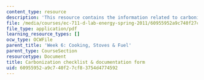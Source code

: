 ```yaml
---
content_type: resource
description: 'This resource contains the information related to carbonization checklist. '
file: /media/courses/ec-711-d-lab-energy-spring-2011/60955952a9c740f27cf83754d4774592_MITEC_711S11_read6b.pdf
file_type: application/pdf
learning_resource_types: []
ocw_type: OCWFile
parent_title: 'Week 6: Cooking, Stoves & Fuel'
parent_type: CourseSection
resourcetype: Document
title: Carbonization checklist & documentation form
uid: 60955952-a9c7-40f2-7cf8-3754d4774592
---
```

